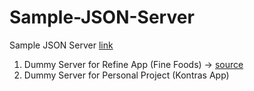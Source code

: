 # Sample-JSON-Server

Sample JSON Server [link](https://my-json-server.typicode.com/Us3r-gitHub/Sample-JSON-Server)

1. Dummy Server for Refine App (Fine Foods) &rarr; [source](https://api.finefoods.refine.dev)
1. Dummy Server for Personal Project (Kontras App)
